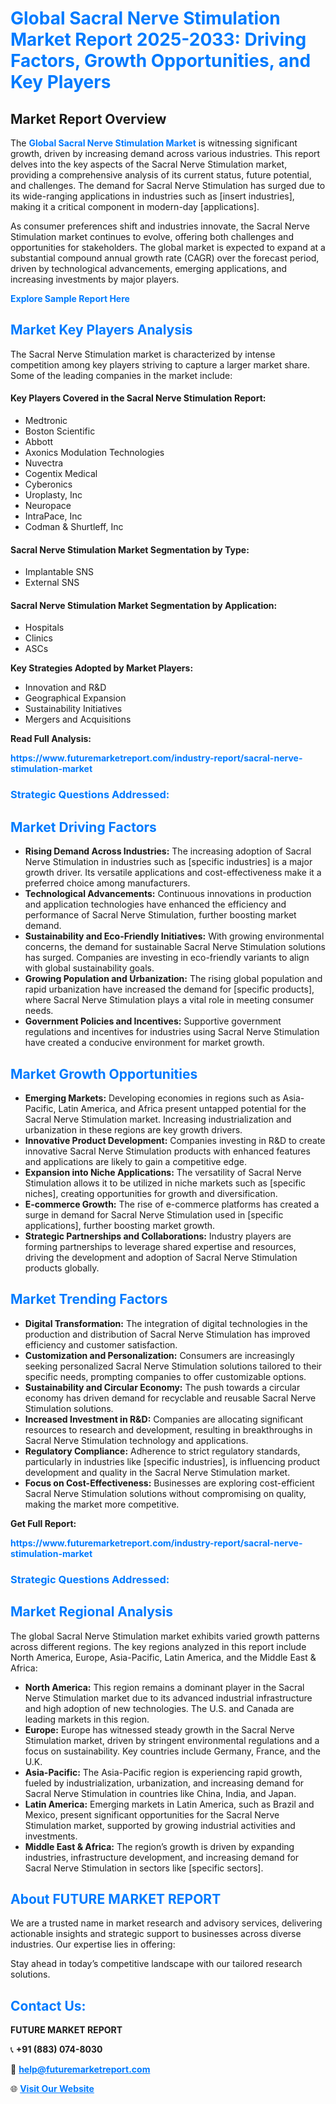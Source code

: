 <h1 style="color: #007BFF;">Global Sacral Nerve Stimulation Market Report 2025-2033: Driving Factors, Growth Opportunities, and Key Players</h1>

<section id="overview">
<h2>Market Report Overview</h2>
<p>The <a href="https://www.futuremarketreport.com/industry-report/sacral-nerve-stimulation-market" style="color: #007BFF; text-decoration: none;"><strong>Global Sacral Nerve Stimulation Market</strong></a> is witnessing significant growth, driven by increasing demand across various industries. This report delves into the key aspects of the Sacral Nerve Stimulation market, providing a comprehensive analysis of its current status, future potential, and challenges. The demand for Sacral Nerve Stimulation has surged due to its wide-ranging applications in industries such as [insert industries], making it a critical component in modern-day [applications].</p>
<p>As consumer preferences shift and industries innovate, the Sacral Nerve Stimulation market continues to evolve, offering both challenges and opportunities for stakeholders. The global market is expected to expand at a substantial compound annual growth rate (CAGR) over the forecast period, driven by technological advancements, emerging applications, and increasing investments by major players.</p>
</section>

<section id="overview">
<p><a href="https://www.futuremarketreport.com/request-sample/reportId=51673" style="color: #007BFF; text-decoration: none;"><strong>Explore Sample Report Here</strong></a></p>
</section>

<section id="key-players">
<h2 style="color: #007BFF;">Market Key Players Analysis</h2>
<p>The Sacral Nerve Stimulation market is characterized by intense competition among key players striving to capture a larger market share. Some of the leading companies in the market include:</p>
<h4>Key Players Covered in the Sacral Nerve Stimulation Report:</h4>
<ul><li>Medtronic</li><li>Boston Scientific</li><li>Abbott</li><li>Axonics Modulation Technologies</li><li>Nuvectra</li><li>Cogentix Medical</li><li>Cyberonics</li><li>Uroplasty, Inc</li><li>Neuropace</li><li>IntraPace, Inc</li><li>Codman &amp; Shurtleff, Inc</li></ul>
<h4>Sacral Nerve Stimulation Market Segmentation by Type:</h4>
<ul><li>Implantable SNS</li><li>External SNS</li></ul>

<h4>Sacral Nerve Stimulation Market Segmentation by Application:</h4>
<ul><li>Hospitals</li><li>Clinics</li><li>ASCs</li></ul>
<p><strong>Key Strategies Adopted by Market Players:</strong></p>
<ul>
<li>Innovation and R&D</li>
<li>Geographical Expansion</li>
<li>Sustainability Initiatives</li>
<li>Mergers and Acquisitions</li>
</ul>
</section>

<section>
<p><strong>Read Full Analysis: </strong></p><a href="https://www.futuremarketreport.com/industry-report/sacral-nerve-stimulation-market" style="color: #007BFF; text-decoration: none;"><strong>https://www.futuremarketreport.com/industry-report/sacral-nerve-stimulation-market</strong></a>
<h3 style="color: #007BFF;">Strategic Questions Addressed:</h3>
</section>

<section id="driving-factors">
<h2 style="color: #007BFF;">Market Driving Factors</h2>
<ul>
<li><strong>Rising Demand Across Industries:</strong> The increasing adoption of Sacral Nerve Stimulation in industries such as [specific industries] is a major growth driver. Its versatile applications and cost-effectiveness make it a preferred choice among manufacturers.</li>
<li><strong>Technological Advancements:</strong> Continuous innovations in production and application technologies have enhanced the efficiency and performance of Sacral Nerve Stimulation, further boosting market demand.</li>
<li><strong>Sustainability and Eco-Friendly Initiatives:</strong> With growing environmental concerns, the demand for sustainable Sacral Nerve Stimulation solutions has surged. Companies are investing in eco-friendly variants to align with global sustainability goals.</li>
<li><strong>Growing Population and Urbanization:</strong> The rising global population and rapid urbanization have increased the demand for [specific products], where Sacral Nerve Stimulation plays a vital role in meeting consumer needs.</li>
<li><strong>Government Policies and Incentives:</strong> Supportive government regulations and incentives for industries using Sacral Nerve Stimulation have created a conducive environment for market growth.</li>
</ul>
</section>

<section id="growth-opportunities">
<h2 style="color: #007BFF;">Market Growth Opportunities</h2>
<ul>
<li><strong>Emerging Markets:</strong> Developing economies in regions such as Asia-Pacific, Latin America, and Africa present untapped potential for the Sacral Nerve Stimulation market. Increasing industrialization and urbanization in these regions are key growth drivers.</li>
<li><strong>Innovative Product Development:</strong> Companies investing in R&D to create innovative Sacral Nerve Stimulation products with enhanced features and applications are likely to gain a competitive edge.</li>
<li><strong>Expansion into Niche Applications:</strong> The versatility of Sacral Nerve Stimulation allows it to be utilized in niche markets such as [specific niches], creating opportunities for growth and diversification.</li>
<li><strong>E-commerce Growth:</strong> The rise of e-commerce platforms has created a surge in demand for Sacral Nerve Stimulation used in [specific applications], further boosting market growth.</li>
<li><strong>Strategic Partnerships and Collaborations:</strong> Industry players are forming partnerships to leverage shared expertise and resources, driving the development and adoption of Sacral Nerve Stimulation products globally.</li>
</ul>
</section>

<section id="trending-factors">
<h2 style="color: #007BFF;">Market Trending Factors</h2>
<ul>
<li><strong>Digital Transformation:</strong> The integration of digital technologies in the production and distribution of Sacral Nerve Stimulation has improved efficiency and customer satisfaction.</li>
<li><strong>Customization and Personalization:</strong> Consumers are increasingly seeking personalized Sacral Nerve Stimulation solutions tailored to their specific needs, prompting companies to offer customizable options.</li>
<li><strong>Sustainability and Circular Economy:</strong> The push towards a circular economy has driven demand for recyclable and reusable Sacral Nerve Stimulation solutions.</li>
<li><strong>Increased Investment in R&D:</strong> Companies are allocating significant resources to research and development, resulting in breakthroughs in Sacral Nerve Stimulation technology and applications.</li>
<li><strong>Regulatory Compliance:</strong> Adherence to strict regulatory standards, particularly in industries like [specific industries], is influencing product development and quality in the Sacral Nerve Stimulation market.</li>
<li><strong>Focus on Cost-Effectiveness:</strong> Businesses are exploring cost-efficient Sacral Nerve Stimulation solutions without compromising on quality, making the market more competitive.</li>
</ul>
</section>

<section>
<p><strong>Get Full Report: </strong></p><a href="https://www.futuremarketreport.com/industry-report/sacral-nerve-stimulation-market" style="color: #007BFF; text-decoration: none;"><strong>https://www.futuremarketreport.com/industry-report/sacral-nerve-stimulation-market</strong></a>
<h3 style="color: #007BFF;">Strategic Questions Addressed:</h3>
</section>


<section id="regional-analysis">
<h2 style="color: #007BFF;">Market Regional Analysis</h2>
<p>The global Sacral Nerve Stimulation market exhibits varied growth patterns across different regions. The key regions analyzed in this report include North America, Europe, Asia-Pacific, Latin America, and the Middle East & Africa:</p>
<ul>
<li><strong>North America:</strong> This region remains a dominant player in the Sacral Nerve Stimulation market due to its advanced industrial infrastructure and high adoption of new technologies. The U.S. and Canada are leading markets in this region.</li>
<li><strong>Europe:</strong> Europe has witnessed steady growth in the Sacral Nerve Stimulation market, driven by stringent environmental regulations and a focus on sustainability. Key countries include Germany, France, and the U.K.</li>
<li><strong>Asia-Pacific:</strong> The Asia-Pacific region is experiencing rapid growth, fueled by industrialization, urbanization, and increasing demand for Sacral Nerve Stimulation in countries like China, India, and Japan.</li>
<li><strong>Latin America:</strong> Emerging markets in Latin America, such as Brazil and Mexico, present significant opportunities for the Sacral Nerve Stimulation market, supported by growing industrial activities and investments.</li>
<li><strong>Middle East & Africa:</strong> The region’s growth is driven by expanding industries, infrastructure development, and increasing demand for Sacral Nerve Stimulation in sectors like [specific sectors].</li>
</ul>
</section>

<footer>
<h2 style="color: #007BFF;">About FUTURE MARKET REPORT</h2>
<p>We are a trusted name in market research and advisory services, delivering actionable insights and strategic support to businesses across diverse industries. Our expertise lies in offering:</p>

<p>Stay ahead in today’s competitive landscape with our tailored research solutions.</p>

<h2 style="color: #007BFF;">Contact Us:</h2>
<p><strong>FUTURE MARKET REPORT</strong></p>
<p>📞 <strong>+91 (883) 074-8030</strong></p>
<p>📧 <strong><a href="mailto:help@futuremarketreport.com" style="color: #007BFF;">help@futuremarketreport.com</a></strong></p>
<p>🌐 <strong><a href="https://www.futuremarketreport.com/" style="color: #007BFF;">Visit Our Website</a></strong></p>
</footer>
